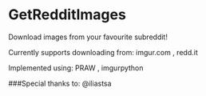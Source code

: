 # GetRedditImages
Download images from your favourite subreddit!

Currently supports downloading from: imgur.com , redd.it

Implemented using:  PRAW , imgurpython

###Special thanks to: 
@iliastsa
